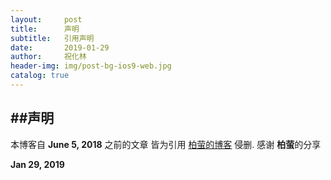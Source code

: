 ```yaml
---
layout:     post
title:      声明
subtitle:   引用声明
date:       2019-01-29
author:     祝化林
header-img: img/post-bg-ios9-web.jpg
catalog: true
---
```

##**声明**
---
本博客自 **June 5, 2018** 之前的文章 皆为引用 [柏萤的博客](http://qiubaiying.top) 侵删. 感谢 **柏萤**的分享

<right>**Jan 29, 2019**</right>
				
						
